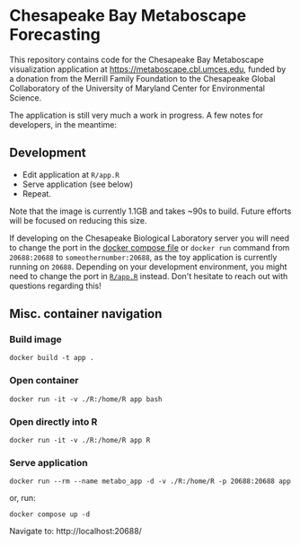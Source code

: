 # Chesapeake Bay Metaboscape Forecasting

This repository contains code for the Chesapeake Bay Metaboscape visualization
application at <https://metaboscape.cbl.umces.edu>, funded by a donation from
the Merrill Family Foundation to the Chesapeake Global Collaboratory of the
University of Maryland Center for Environmental Science.

The application is still very much a work in progress. A few notes for developers,
in the meantime:

## Development
 - Edit application at `R/app.R`
 - Serve application (see below)
 - Repeat.

Note that the image is currently 1.1GB and takes ~90s to build. Future efforts
will be focused on reducing this size.

If developing on the Chesapeake Biological Laboratory server you will need to
change the port in the
[docker compose file](https://github.com/CGC-UMCES/metaboscape-application/blob/main/docker-compose.yaml#L8)
or `docker run` command from `20688:20688` to `someothernumber:20688`, as the
toy application is currently running on `20688`. Depending on your development
environment, you might need to change the port in
[`R/app.R`](https://github.com/CGC-UMCES/metaboscape-application/blob/9c34d4828e1ca494e108be57956d57ca240671b7/R/app.R#L9) 
instead. Don't hesitate to reach out with questions regarding this!

## Misc. container navigation
### Build image
```
docker build -t app .
```

### Open container
```
docker run -it -v ./R:/home/R app bash
```

### Open directly into R
```
docker run -it -v ./R:/home/R app R
```

### Serve application
```
docker run --rm --name metabo_app -d -v ./R:/home/R -p 20688:20688 app
```

or, run:

```
docker compose up -d
```

Navigate to: http://localhost:20688/